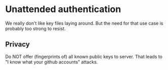 # Unattended authentication

We really don't like key files laying around.
But the need for that use case is probably too strong to resist.

## Privacy

Do NOT offer (fingerprints of) all known public keys to server.
That leads to "I know what your github accounts" attacks.
